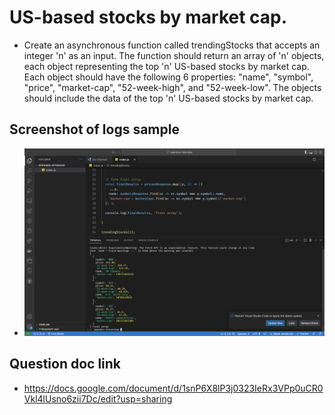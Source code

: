 # US-based stocks by market cap.

- Create an asynchronous function called  trendingStocks  that accepts an integer 'n' as an input. The function should return an array of 'n' objects, each object representing the top 'n' US-based stocks by market cap. 
Each object should have the following 6 properties: "name", "symbol", "price", "market-cap", "52-week-high", and "52-week-low". The objects should include the data of the top 'n' US-based stocks by market cap.

## Screenshot of logs sample
- ![Output](./output.png)

## Question doc link
- https://docs.google.com/document/d/1snP6X8lP3j0323IeRx3VPp0uCR0Vkl4lUsno6zii7Dc/edit?usp=sharing

